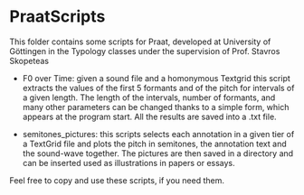 # PraatScripts

This folder contains some scripts for Praat, developed at University of Göttingen
in the Typology classes under the supervision of Prof. Stavros Skopeteas

* F0 over Time: given a sound file and a homonymous Textgrid this script extracts the values of the first 5 formants and of the pitch 
for intervals of a given length. The length of the intervals, number of formants, and many other parameters can be changed thanks to a 
simple form, which appears at the program start. All the results are saved into a .txt file.

* semitones_pictures: this scripts selects each annotation in a given tier of a TextGrid file and plots the pitch in semitones, the annotation text and the sound-wave together. The pictures are then saved in a directory and can be inserted used as illustrations in papers or essays.

Feel free to copy and use these scripts, if you need them.

